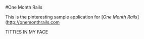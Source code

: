 #One Month Rails

This is the pinteresting sample application for
[*One Month Rails*](http://onemonthrails.com

TITTIES IN MY FACE
